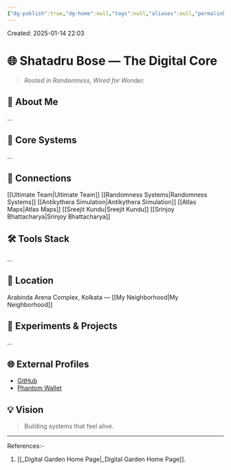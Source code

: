 ```yaml
---
{"dg-publish":true,"dg-home":null,"tags":null,"aliases":null,"permalink":"/about-me/","dgPassFrontmatter":true,"updated":"2025-05-11T16:08:52.346+05:30"}
---
```


Created: 2025-01-14 22:03

# 🌐 Shatadru Bose — The Digital Core

> *Rooted in Randomness, Wired for Wonder.*

## 👤 About Me
...

## 🧠 Core Systems
...

## 🔗 Connections
[[Ultimate Team\|Ultimate Team]]
[[Randomness Systems\|Randomness Systems]]
[[Antikythera Simulation\|Antikythera Simulation]]
[[Atlas Maps\|Atlas Maps]]
[[Sreejit Kundu\|Sreejit Kundu]]
[[Srinjoy Bhattacharya\|Srinjoy Bhattacharya]]

## 🛠️ Tools Stack
...

## 📍 Location
Arabinda Arena Complex, Kolkata — [[My Neighborhood\|My Neighborhood]]

## 🧪 Experiments & Projects
...

## 🌐 External Profiles
- [GitHub](https://github.com/yourname)
- [Phantom Wallet]()

## 💡 Vision
> Building systems that feel alive.


---
References:-
1. [[_Digital Garden Home Page\|_Digital Garden Home Page]].